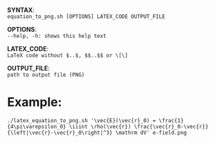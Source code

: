 **SYNTAX**:  
`equation_to_png.sh [OPTIONS] LATEX_CODE OUTPUT_FILE`

**OPTIONS**:  
`--help, -h: shows this help text`

**LATEX_CODE**:  
`LaTeX code without $..$, $$..$$ or \[\]`

**OUTPUT_FILE**:  
`path to output file (PNG)`


Example:
========
`./latex_equation_to_png.sh '\vec{E}(\vec{r}_0) = \frac{1}{4\pi\varepsilon_0} \iiint \rho(\vec{r}) \frac{\vec{r}_0-\vec{r}}{\left|\vec{r}-\vec{r}_0\right|^3} \mathrm dV' e-field.png`
